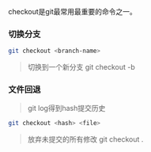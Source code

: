 checkout是git最常用最重要的命令之一。

### 切换分支

```bash
git checkout <branch-name>
```

> 切换到一个新分支 git checkout -b <branch-name>

### 文件回退

> git log得到hash提交历史

```bash
git checkout <hash> <file>
```

> 放弃未提交的所有修改 git checkout .
